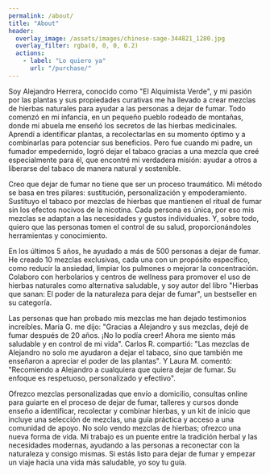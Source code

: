 ```yaml
---
permalink: /about/
title: "About"
header:
  overlay_image: /assets/images/chinese-sage-344821_1280.jpg
  overlay_filter: rgba(0, 0, 0, 0.2)
  actions:
    - label: "Lo quiero ya"
      url: "/purchase/"
---
```


Soy Alejandro Herrera, conocido como "El Alquimista Verde", y mi pasión por las plantas y sus propiedades curativas me ha llevado a crear mezclas de hierbas naturales para ayudar a las personas a dejar de fumar. Todo comenzó en mi infancia, en un pequeño pueblo rodeado de montañas, donde mi abuela me enseñó los secretos de las hierbas medicinales. Aprendí a identificar plantas, a recolectarlas en su momento óptimo y a combinarlas para potenciar sus beneficios. Pero fue cuando mi padre, un fumador empedernido, logró dejar el tabaco gracias a una mezcla que creé especialmente para él, que encontré mi verdadera misión: ayudar a otros a liberarse del tabaco de manera natural y sostenible.

Creo que dejar de fumar no tiene que ser un proceso traumático. Mi método se basa en tres pilares: sustitución, personalización y empoderamiento. Sustituyo el tabaco por mezclas de hierbas que mantienen el ritual de fumar sin los efectos nocivos de la nicotina. Cada persona es única, por eso mis mezclas se adaptan a las necesidades y gustos individuales. Y, sobre todo, quiero que las personas tomen el control de su salud, proporcionándoles herramientas y conocimiento.

En los últimos 5 años, he ayudado a más de 500 personas a dejar de fumar. He creado 10 mezclas exclusivas, cada una con un propósito específico, como reducir la ansiedad, limpiar los pulmones o mejorar la concentración. Colaboro con herbolarios y centros de wellness para promover el uso de hierbas naturales como alternativa saludable, y soy autor del libro "Hierbas que sanan: El poder de la naturaleza para dejar de fumar", un bestseller en su categoría.

Las personas que han probado mis mezclas me han dejado testimonios increíbles. María G. me dijo: "Gracias a Alejandro y sus mezclas, dejé de fumar después de 20 años. ¡No lo podía creer! Ahora me siento más saludable y en control de mi vida". Carlos R. compartió: "Las mezclas de Alejandro no solo me ayudaron a dejar el tabaco, sino que también me enseñaron a apreciar el poder de las plantas". Y Laura M. comentó: "Recomiendo a Alejandro a cualquiera que quiera dejar de fumar. Su enfoque es respetuoso, personalizado y efectivo".

Ofrezco mezclas personalizadas que envío a domicilio, consultas online para guiarte en el proceso de dejar de fumar, talleres y cursos donde enseño a identificar, recolectar y combinar hierbas, y un kit de inicio que incluye una selección de mezclas, una guía práctica y acceso a una comunidad de apoyo. No solo vendo mezclas de hierbas; ofrezco una nueva forma de vida. Mi trabajo es un puente entre la tradición herbal y las necesidades modernas, ayudando a las personas a reconectar con la naturaleza y consigo mismas. Si estás listo para dejar de fumar y empezar un viaje hacia una vida más saludable, yo soy tu guía.
